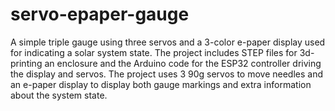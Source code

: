 # servo-epaper-gauge
A simple triple gauge using three servos and a 3-color e-paper display used for indicating a solar system state.
The project includes STEP files for 3d-printing an enclosure and the Arduino code for the ESP32 controller driving the display and servos.
The project uses 3 90g servos to move needles and an e-paper display to display both gauge markings and extra information about the system state.
